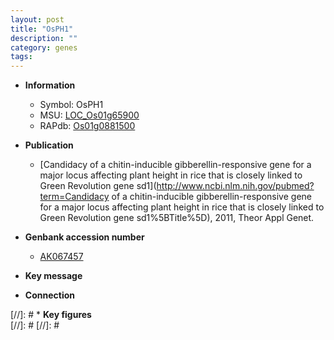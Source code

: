 ```yaml
---
layout: post
title: "OsPH1"
description: ""
category: genes
tags: 
---
```


* **Information**  
    + Symbol: OsPH1  
    + MSU: [LOC_Os01g65900](http://rice.plantbiology.msu.edu/cgi-bin/ORF_infopage.cgi?orf=LOC_Os01g65900)  
    + RAPdb: [Os01g0881500](http://rapdb.dna.affrc.go.jp/viewer/gbrowse_details/irgsp1?name=Os01g0881500)  

* **Publication**  
    + [Candidacy of a chitin-inducible gibberellin-responsive gene for a major locus affecting plant height in rice that is closely linked to Green Revolution gene sd1](http://www.ncbi.nlm.nih.gov/pubmed?term=Candidacy of a chitin-inducible gibberellin-responsive gene for a major locus affecting plant height in rice that is closely linked to Green Revolution gene sd1%5BTitle%5D), 2011, Theor Appl Genet.

* **Genbank accession number**  
    + [AK067457](http://www.ncbi.nlm.nih.gov/nuccore/AK067457)

* **Key message**  

* **Connection**  

[//]: # * **Key figures**  
[//]: # 
[//]: # 
